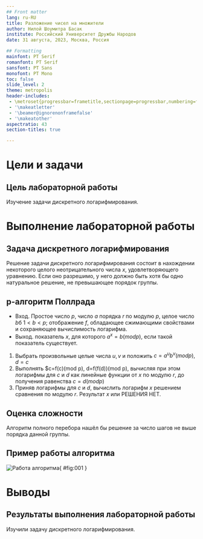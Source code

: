 ```yaml
---
## Front matter
lang: ru-RU
title: Разложение чисел на множители
author: Нилой Шоумитра Басак
institute: Российский Университет Дружбы Народов
date: 31 августа, 2023, Москва, Россия

## Formatting
mainfont: PT Serif
romanfont: PT Serif
sansfont: PT Sans
monofont: PT Mono
toc: false
slide_level: 2
theme: metropolis
header-includes: 
 - \metroset{progressbar=frametitle,sectionpage=progressbar,numbering=fraction}
 - '\makeatletter'
 - '\beamer@ignorenonframefalse'
 - '\makeatother'
aspectratio: 43
section-titles: true

---
```


# Цели и задачи

## Цель лабораторной работы

Изучение задачи дискретного логарифмирования.

# Выполнение лабораторной работы

## Задача дискретного логарифмирования

Решение задачи дискретного логарифмирования состоит в нахождении некоторого целого неотрицательного числа $x$, удовлетворяющего уравнению. Если оно разрешимо, у него должно быть хотя бы одно натуральное решение, не превышающее порядок группы.

## p-алгоритм Поллрада

* Вход. Простое число $p$, число $a$ порядка $r$ по модулю $p$, целое число $b$б $1 < b < p$; отображение $f$, обладающее сжимающими свойствами и сохраняющее вычислимость логарифма.
* Выход. показатель $x$, для которого $a^x=b(mod p)$, если такой показатель существует.

1. Выбрать произвольные целые числа $u, v$ и положить $c=a^u b^v (mod p), d=c$
2. Выполнять $c=f(c)(mod p), d=f(f(d))(mod p), вычисляя при этом логарифмы для $c$ и $d$ как линейные функции от $x$ по модулю $r$, до получения равенства $c=d (mod p)$
3. Приняв логарифмы для $c$ и $d$, вычислить логарифм $x$ решением сравнения по модулю $r$. Результат $x$ или РЕШЕНИЯ НЕТ.


## Оценка сложности

Алгоритм полного перебора нашёл бы решение за число шагов не выше порядка данной группы.

## Пример работы алгоритма

![Работа алгоритма](image/0.png){ #fig:001 }

# Выводы

## Результаты выполнения лабораторной работы

Изучили задачу дискретного логарифмирования.